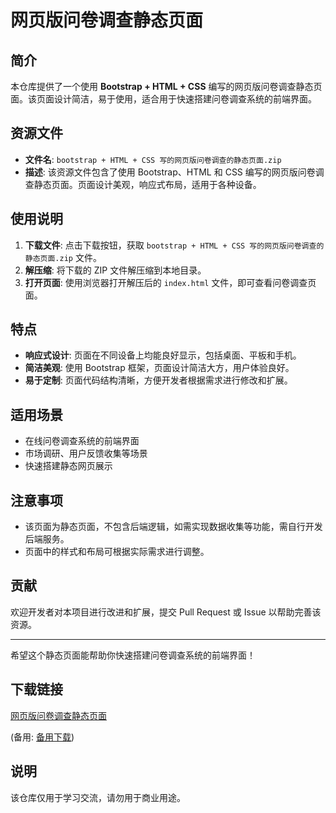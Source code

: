 # 网页版问卷调查静态页面

## 简介

本仓库提供了一个使用 **Bootstrap + HTML + CSS** 编写的网页版问卷调查静态页面。该页面设计简洁，易于使用，适合用于快速搭建问卷调查系统的前端界面。

## 资源文件

- **文件名**: `bootstrap + HTML + CSS 写的网页版问卷调查的静态页面.zip`
- **描述**: 该资源文件包含了使用 Bootstrap、HTML 和 CSS 编写的网页版问卷调查静态页面。页面设计美观，响应式布局，适用于各种设备。

## 使用说明

1. **下载文件**: 点击下载按钮，获取 `bootstrap + HTML + CSS 写的网页版问卷调查的静态页面.zip` 文件。
2. **解压缩**: 将下载的 ZIP 文件解压缩到本地目录。
3. **打开页面**: 使用浏览器打开解压后的 `index.html` 文件，即可查看问卷调查页面。

## 特点

- **响应式设计**: 页面在不同设备上均能良好显示，包括桌面、平板和手机。
- **简洁美观**: 使用 Bootstrap 框架，页面设计简洁大方，用户体验良好。
- **易于定制**: 页面代码结构清晰，方便开发者根据需求进行修改和扩展。

## 适用场景

- 在线问卷调查系统的前端界面
- 市场调研、用户反馈收集等场景
- 快速搭建静态网页展示

## 注意事项

- 该页面为静态页面，不包含后端逻辑，如需实现数据收集等功能，需自行开发后端服务。
- 页面中的样式和布局可根据实际需求进行调整。

## 贡献

欢迎开发者对本项目进行改进和扩展，提交 Pull Request 或 Issue 以帮助完善该资源。

---

希望这个静态页面能帮助你快速搭建问卷调查系统的前端界面！

## 下载链接
[网页版问卷调查静态页面](https://pan.quark.cn/s/c832b432bc8b) 

(备用: [备用下载](https://pan.baidu.com/s/1b68jhOvcltovBFJXGp9_8g?pwd=1234))

## 说明

该仓库仅用于学习交流，请勿用于商业用途。
